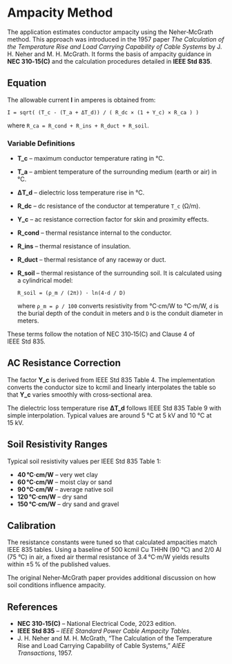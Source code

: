 # Ampacity Method

The application estimates conductor ampacity using the Neher‑McGrath method. This approach was introduced in the 1957 paper *The Calculation of the Temperature Rise and Load Carrying Capability of Cable Systems* by J. H. Neher and M. H. McGrath. It forms the basis of ampacity guidance in **NEC 310‑15(C)** and the calculation procedures detailed in **IEEE Std 835**.

## Equation

The allowable current **I** in amperes is obtained from:

```
I = sqrt( (T_c - (T_a + ΔT_d)) / ( R_dc × (1 + Y_c) × R_ca ) )
```

where `R_ca = R_cond + R_ins + R_duct + R_soil`.

### Variable Definitions

- **T_c** – maximum conductor temperature rating in °C.
- **T_a** – ambient temperature of the surrounding medium (earth or air) in °C.
- **ΔT_d** – dielectric loss temperature rise in °C.
- **R_dc** – dc resistance of the conductor at temperature `T_c` (Ω/m).
- **Y_c** – ac resistance correction factor for skin and proximity effects.
- **R_cond** – thermal resistance internal to the conductor.
- **R_ins** – thermal resistance of insulation.
- **R_duct** – thermal resistance of any raceway or duct.
- **R_soil** – thermal resistance of the surrounding soil. It is calculated using
  a cylindrical model:

  `R_soil = (ρ_m / (2π)) · ln(4·d / D)`

  where `ρ_m = ρ / 100` converts resistivity from °C·cm/W to °C·m/W,
  `d` is the burial depth of the conduit in meters and `D` is the conduit
  diameter in meters.

These terms follow the notation of NEC 310‑15(C) and Clause 4 of IEEE Std 835.

## AC Resistance Correction

The factor **Y_c** is derived from IEEE Std 835 Table 4. The implementation
converts the conductor size to kcmil and linearly interpolates the table so
that **Y_c** varies smoothly with cross‑sectional area.

The dielectric loss temperature rise **ΔT_d** follows IEEE Std 835 Table 9 with
simple interpolation. Typical values are around 5 °C at 5 kV and 10 °C at
15 kV.

## Soil Resistivity Ranges

Typical soil resistivity values per IEEE Std 835 Table 1:

- **40 °C·cm/W** – very wet clay
- **60 °C·cm/W** – moist clay or sand
- **90 °C·cm/W** – average native soil
- **120 °C·cm/W** – dry sand
- **150 °C·cm/W** – dry sand and gravel

## Calibration

The resistance constants were tuned so that calculated ampacities match IEEE 835 tables.
Using a baseline of 500 kcmil Cu THHN (90 °C) and 2/0 Al (75 °C) in air, a fixed air thermal resistance of 3.4 °C·m/W yields results within ±5 % of the published values.

The original Neher‑McGrath paper provides additional discussion on how soil conditions influence ampacity.

## References

- **NEC 310‑15(C)** – National Electrical Code, 2023 edition.
- **IEEE Std 835** – *IEEE Standard Power Cable Ampacity Tables*.
- J. H. Neher and M. H. McGrath, “The Calculation of the Temperature Rise and Load Carrying Capability of Cable Systems,” *AIEE Transactions*, 1957.
